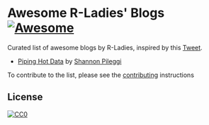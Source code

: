 # Awesome R-Ladies' Blogs  [![Awesome](https://awesome.re/badge.svg)](https://awesome.re)

Curated list of awesome blogs by R-Ladies, inspired by this [Tweet](https://twitter.com/WeAreRLadies/status/1362021673239785473).  

- [Piping Hot Data](https://www.pipinghotdata.com) by [Shannon Pileggi](https://twitter.com/PipingHotData)

To contribute to the list, please see the [contributing](CONTRIBUTE.md) instructions

## License

[![CC0](https://upload.wikimedia.org/wikipedia/commons/6/69/CC0_button.svg)](https://creativecommons.org/publicdomain/zero/1.0/)
